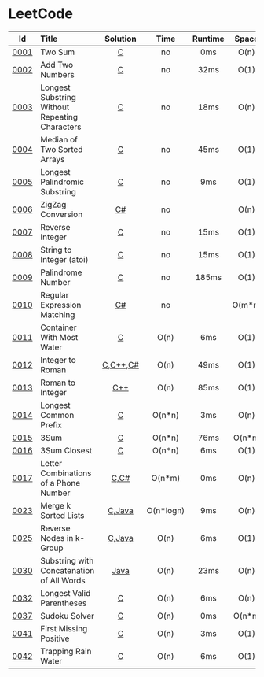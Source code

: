 # LeetCode

|Id  | Title  | Solution   | Time | Runtime |  Space | Difficulty  | Catagory|
| :------------: | :------------ | :------------: | :------------: | :------------: | :------------: | :------------: |:------------: |
|  <a href="https://leetcode.com/problems/two-sum" target="_blank">0001</a> |Two Sum | [C](https://e.srl/leetcode-1/)  |  no | 0ms  | O(n)  |  Easy |Array|
|  <a href="https://leetcode.com/problems/add-two-numbers" target="_blank">0002</a> |Add Two Numbers | [C](https://e.srl/leetcode-2/)  |  no |32ms  | O(1)  |  Medium |Array|
|  <a href="https://leetcode.com/problems/longest-substring-without-repeating-characters" target="_blank">0003</a> |Longest Substring Without Repeating Characters | [C](https://e.srl/leetcode-3/)  |   no |18ms| O(n)  |  Medium |Array|
|  <a href="https://leetcode.com/problems/median-of-two-sorted-arrays" target="_blank">0004</a> |Median of Two Sorted Arrays | [C](https://e.srl/leetcode-4/)  |   no |45ms| O(1)  |  Hard |Binary|
|  <a href="https://leetcode.com/problems/longest-palindromic-substring" target="_blank">0005</a> |Longest Palindromic Substring | [C](https://e.srl/leetcode-5/)  |   no |9ms| O(1)  |  Medium |Array|
|  <a href="https://leetcode.com/problems/zigzag-conversion" target="_blank">0006</a> |ZigZag Conversion | [C#](https://e.srl/leetcode-6/)  |   no| | O(n)  |  Medium |Array|
|  <a href="https://leetcode.com/problems/reverse-integer" target="_blank">0007</a> |Reverse Integer | [C](https://e.srl/leetcode-7/)  |   no |15ms| O(1)  |  Easy |Digital|
|  <a href="https://leetcode.com/problems/string-to-integer-atoi" target="_blank">0008</a> |String to Integer (atoi) | [C](https://e.srl/leetcode-8/)  |   no|15ms | O(1)  |  Medium |Digital|
|  <a href="https://leetcode.com/problems/palindrome-number" target="_blank">0009</a> |Palindrome Number | [C](https://e.srl/leetcode-9/)  |   no |185ms| O(1)  |  Easy |Digital|
|  <a href="https://leetcode.com/problems/regular-expression-matching" target="_blank">0010</a> |Regular Expression Matching | [C#](https://e.srl/leetcode-10/)  |   no| | O(m\*n)  |  Hard |DP|
|  <a href="https://leetcode.com/problems/container-with-most-water" target="_blank">0011</a> |Container With Most Water | [C](https://e.srl/leetcode-11/)  | O(n) |6ms| O(1)  |  Medium |Greedy|
|  <a href="https://leetcode.com/problems/integer-to-roman" target="_blank">0012</a> |Integer to Roman | [C,C++,C#](https://e.srl/leetcode-12/)  | O(n) |49ms| O(1)  |  Medium |Digital|
|  <a href="https://leetcode.com/problems/roman-to-integer" target="_blank">0013</a> |Roman to Integer | [C++](https://e.srl/leetcode-13/)  | O(n) |85ms| O(1)  |  Easy |Digital|
|  <a href="https://leetcode.com/problems/longest-common-prefix" target="_blank">0014</a> |Longest Common Prefix | [C](https://e.srl/leetcode-14/)  | O(n\*n) |3ms| O(n)  |  Easy |Array|
|  <a href="https://leetcode.com/problems/3sum" target="_blank">0015</a> |3Sum | [C](https://e.srl/leetcode-15/)  | O(n\*n) |76ms| O(n\*n)  |  Medium |Digital|
|  <a href="https://leetcode.com/problems/3sum-closest" target="_blank">0016</a> |3Sum Closest | [C](https://e.srl/leetcode-16/)  | O(n\*n) |6ms| O(1)  |  Medium |Digital|
|  <a href="https://leetcode.com/problems/letter-combinations-of-a-phone-number" target="_blank">0017</a> |Letter Combinations of a Phone Number | [C,C#](https://e.srl/leetcode-17/)  | O(n\*m) |0ms| O(n)  |  Medium |Queue|
|  <a href="https://leetcode.com/problems/merge-k-sorted-lists" target="_blank">0023</a> |Merge k Sorted Lists | [C,Java](https://e.srl/leetcode-23/)  | O(n\*logn) |9ms| O(n)  |  Hard |Heap|
|  <a href="https://leetcode.com/problems/reverse-nodes-in-k-group" target="_blank">0025</a> |Reverse Nodes in k-Group | [C,Java](https://e.srl/leetcode-25/)  | O(n) |6ms| O(1)  |  Hard |Linked|
|  <a href="https://leetcode.com/problems/substring-with-concatenation-of-all-words" target="_blank">0030</a> |Substring with Concatenation of All Words | [Java](https://e.srl/leetcode-30/)  | O(n) |23ms| O(n)  |  Hard |String|
|  <a href="https://leetcode.com/problems/longest-valid-parentheses" target="_blank">0032</a> |Longest Valid Parentheses | [C](https://e.srl/leetcode-32/)  | O(n) |6ms| O(n)  |  Hard |DP|
|  <a href="https://leetcode.com/problems/sudoku-solver" target="_blank">0037</a> |Sudoku Solver | [C](https://e.srl/leetcode-37/)  | O(n) |0ms| O(n\*n)  |  Hard |BT|
|  <a href="https://leetcode.com/problems/first-missing-positive" target="_blank">0041</a> |First Missing Positive | [C](https://e.srl/leetcode-41/)  | O(n) |3ms| O(1)  |  Hard |Array|
|  <a href="https://leetcode.com/problems/trapping-rain-water" target="_blank">0042</a> |Trapping Rain Water | [C](https://e.srl/leetcode-42/)  | O(n) |6ms| O(1)  |  Hard |Array|
